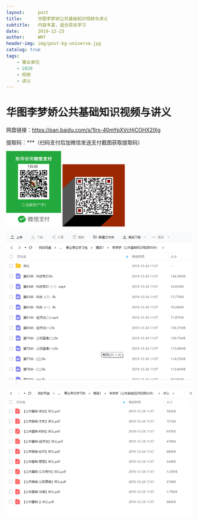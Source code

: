 ```yaml
---
layout:     post
title:      华图李梦娇公共基础知识视频与讲义
subtitle:   内容丰富，适合突击学习
date:       2019-12-23
author:     WHY
header-img: img/post-bg-universe.jpg
catalog: true
tags:
    - 事业单位
    - 2020
    - 视频
    - 讲义
---
```


# 华图李梦娇公共基础知识视频与讲义
网盘链接：<https://pan.baidu.com/s/1Irs-40mYpXVcHjCOHX2lXg>

提取码：***（扫码支付后加微信发送支付截图获取提取码）

<img src="https://github.com/ErDangJia0/ErDangJia0.github.io/blob/master/img/%E4%BA%8B%E4%B8%9A%E5%8D%95%E4%BD%8D%E8%80%83%E8%AF%95/%E6%94%B6%E6%AC%BE%E7%A0%81.jpg?raw=true" style="zoom:20%;" />                            <img src="https://github.com/ErDangJia0/ErDangJia0.github.io/blob/master/img/%E4%BA%8B%E4%B8%9A%E5%8D%95%E4%BD%8D%E8%80%83%E8%AF%95/%E5%BE%AE%E4%BF%A1%E5%90%8D%E7%89%87.jpg?raw=true" style="zoom: 33%;" />

![](https://github.com/ErDangJia0/ErDangJia0.github.io/blob/master/img/%E5%8D%8E%E5%9B%BE/478a02993b850d4d50f1458fea2592c.png?raw=true)

![](https://github.com/ErDangJia0/ErDangJia0.github.io/blob/master/img/%E5%8D%8E%E5%9B%BE/75018198de1e75c04fcbe839eb3e62b.png?raw=true)

